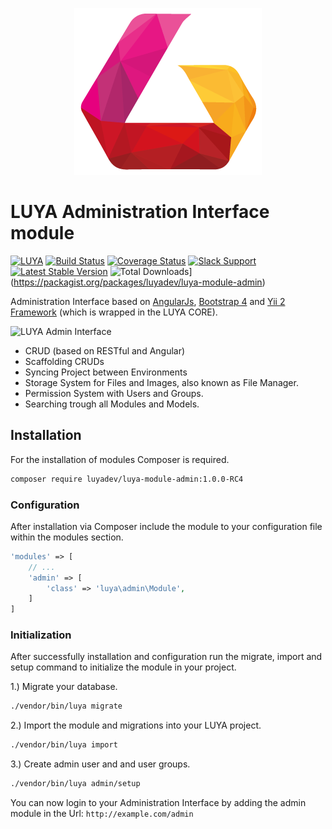 <p align="center">
  <img src="https://raw.githubusercontent.com/luyadev/luya/master/docs/internals/images/luya_logo_rc4.png" alt="LUYA Logo"/>
</p>

# LUYA Administration Interface module

[![LUYA](https://img.shields.io/badge/Powered%20by-LUYA-brightgreen.svg)](https://luya.io)
[![Build Status](https://travis-ci.org/luyadev/luya-module-admin.svg?branch=master)](https://travis-ci.org/luyadev/luya-module-admin)
[![Coverage Status](https://coveralls.io/repos/github/luyadev/luya-module-admin/badge.svg?branch=master)](https://coveralls.io/github/luyadev/luya-module-admin?branch=master)
[![Slack Support](https://github.com/luyadev/luya/tree/master/docs/guide/img/icons/Slack_Mark_Monochrome_Black.svg)](https://luyadev.slack.com/)
[![Latest Stable Version](https://poser.pugx.org/luyadev/luya-module-admin/v/stable)](https://packagist.org/packages/luyadev/luya-module-admin)
![Total Downloads](https://poser.pugx.org/luyadev/luya-module-admin/downloads)](https://packagist.org/packages/luyadev/luya-module-admin)


Administration Interface based on [AngularJs](https://angularjs.org/), [Bootstrap 4](https://getbootstrap.com) and [Yii 2 Framework](http://www.yiiframework.com/) (which is wrapped in the LUYA CORE).

![LUYA Admin Interface](https://raw.githubusercontent.com/luyadev/luya-module-admin/master/luya_admin.png)

+ CRUD (based on RESTful and Angular)
+ Scaffolding CRUDs
+ Syncing Project between Environments
+ Storage System for Files and Images, also known as File Manager.
+ Permission System with Users and Groups.
+ Searching trough all Modules and Models.

## Installation

For the installation of modules Composer is required.

```sh
composer require luyadev/luya-module-admin:1.0.0-RC4
```

### Configuration 

After installation via Composer include the module to your configuration file within the modules section.

```php
'modules' => [
    // ... 
    'admin' => [
        'class' => 'luya\admin\Module',
    ]
]
```

### Initialization 

After successfully installation and configuration run the migrate, import and setup command to initialize the module in your project.

1.) Migrate your database.

```sh
./vendor/bin/luya migrate
```

2.) Import the module and migrations into your LUYA project.

```sh
./vendor/bin/luya import
```

3.) Create admin user and and user groups.

```sh
./vendor/bin/luya admin/setup
```

You can now login to your Administration Interface by adding the admin module in the Url: `http://example.com/admin`
